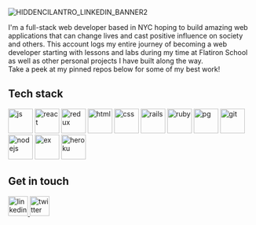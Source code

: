 ![HIDDENCILANTRO_LINKEDIN_BANNER2](https://user-images.githubusercontent.com/30536045/168948104-27357b92-5aa4-4c81-a208-5dc5874a66f8.png)
<!--
[![hiddencilantro's GitHub stats](https://github-readme-stats.vercel.app/api?username=hiddencilantro)](https://github.com/hiddencilantro/github-readme-stats)
-->

I'm a full-stack web developer based in NYC hoping to build amazing web applications that can change lives and cast positive influence on society and others. This account logs my entire journey of becoming a web developer starting with lessons and labs during my time at Flatiron School as well as other personal projects I have built along the way.
<br />
Take a peek at my pinned repos below for some of my best work!

## Tech stack
<span>
  <img src="https://cdn.jsdelivr.net/gh/devicons/devicon/icons/javascript/javascript-original.svg" alt="js" width="50" height="50" />
  <img src="https://cdn.jsdelivr.net/gh/devicons/devicon/icons/react/react-original-wordmark.svg" alt="react" width="50" height="50" />
  <img src="https://cdn.jsdelivr.net/gh/devicons/devicon/icons/redux/redux-original.svg" alt="redux" width="50" height="50" />
  <img src="https://cdn.jsdelivr.net/gh/devicons/devicon/icons/html5/html5-original-wordmark.svg" alt="html" width="50" height="50" />
  <img src="https://cdn.jsdelivr.net/gh/devicons/devicon/icons/css3/css3-original-wordmark.svg" alt="css" width="50" height="50" />
  <img src="https://cdn.jsdelivr.net/gh/devicons/devicon/icons/rails/rails-plain-wordmark.svg" alt="rails" width="50" height="50" />
  <img src="https://cdn.jsdelivr.net/gh/devicons/devicon/icons/ruby/ruby-plain-wordmark.svg" alt="ruby" width="50" height="50" />
  <img src="https://cdn.jsdelivr.net/gh/devicons/devicon/icons/postgresql/postgresql-original-wordmark.svg" alt="pg" width="50" height="50" />
  <img src="https://cdn.jsdelivr.net/gh/devicons/devicon/icons/git/git-original-wordmark.svg" alt="git" width="50" height="50" />
  <img src="https://cdn.jsdelivr.net/gh/devicons/devicon/icons/nodejs/nodejs-original-wordmark.svg" alt="nodejs" width="50" height="50" />
  <img src="https://cdn.jsdelivr.net/gh/devicons/devicon/icons/express/express-original-wordmark.svg" alt="ex" width="50" height="50" />
  <img src="https://cdn.jsdelivr.net/gh/devicons/devicon/icons/heroku/heroku-original-wordmark.svg" alt="heroku" width="50" height="50" />
</span>

## Get in touch
<span>
  <a href="https://www.linkedin.com/in/hiddencilantro/" target="_blank">
    <img src="https://cdn.jsdelivr.net/gh/devicons/devicon/icons/linkedin/linkedin-original.svg" alt="linkedin" width="40" height="40" />
  </a>
  <a href="https://twitter.com/hiddencilantro" target="_blank">
    <img src="https://cdn.jsdelivr.net/gh/devicons/devicon/icons/twitter/twitter-original.svg" alt="twitter" width="40" height="40" />
  </a>
</span>

<!--
**hiddencilantro/hiddencilantro** is a ✨ _special_ ✨ repository because its `README.md` (this file) appears on your GitHub profile.

Here are some ideas to get you started:

- 🔭 I’m currently working on ...
- 🌱 I’m currently learning ...
- 👯 I’m looking to collaborate on ...
- 🤔 I’m looking for help with ...
- 💬 Ask me about ...
- 📫 How to reach me: ...
- 😄 Pronouns: ...
- ⚡ Fun fact: ...
-->
